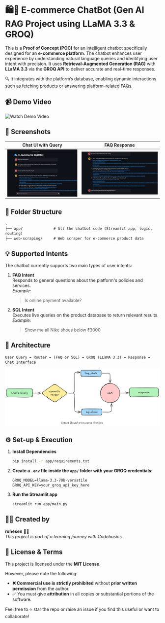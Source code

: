# 🛍️💬 E-commerce ChatBot (Gen AI RAG Project using LLaMA 3.3 & GROQ)

This is a **Proof of Concept (POC)** for an intelligent chatbot specifically designed for an **e-commerce platform**. The chatbot enhances user experience by understanding natural language queries and identifying user intent with precision. It uses **Retrieval-Augmented Generation (RAG)** with **LLaMA 3.3** via the **GROQ API** to deliver accurate and real-time responses.

🔍 It integrates with the platform’s database, enabling dynamic interactions such as fetching products or answering platform-related FAQs.


## 📹 Demo Video

![Watch Demo Video](project_video.gif)



## 📸 Screenshots

| Chat UI with Query | FAQ Response |
|--------------------|---------------|
| ![Chat UI](app/resources/Chatbot_UI.png) |![FAQ](app/resources/FAQ.png) |



## 📁 Folder Structure

```
.
├── app/              # All the chatbot code (Streamlit app, logic, routing)
├── web-scraping/     # Web scraper for e-commerce product data
```



## 💡 Supported Intents

The chatbot currently supports two main types of user intents:

1. **FAQ Intent**  
   Responds to general questions about the platform's policies and services.  
   _Example:_  
   > Is online payment available?

2. **SQL Intent**  
   Executes live queries on the product database to return relevant results.  
   _Example:_  
   > Show me all Nike shoes below ₹3000



## 🧠 Architecture

```
User Query ➡️ Router ➡️ (FAQ or SQL) ➡️ GROQ (LLaMA 3.3) ➡️ Response ➡️ Chat Interface
```

![FAQ](app/resources/architecture-diagram.png)



## ⚙️ Set-up & Execution

1. **Install Dependencies**

   ```bash
   pip install -r app/requirements.txt
   ```

2. **Create a `.env` file inside the `app/` folder with your GROQ credentials:**

   ```
   GROQ_MODEL=llama-3.3-70b-versatile
   GROQ_API_KEY=your_groq_api_key_here
   ```

3. **Run the Streamlit app**

   ```bash
   streamlit run app/main.py
   ```



## 🧑‍💻 Created by

**rohesen** 👨‍💻  
_This project is part of a learning journey with Codebasics._



## 📜 License & Terms

This project is licensed under the **MIT License**.

However, please note the following:

- **❌ Commercial use is strictly prohibited** without **prior written permission** from the author.
- ✅ You must give **attribution** in all copies or substantial portions of the software.


Feel free to ⭐️ star the repo or raise an issue if you find this useful or want to collaborate!
